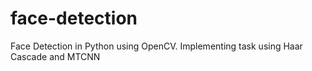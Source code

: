 # face-detection
Face Detection in Python using OpenCV. Implementing task using Haar Cascade and MTCNN
